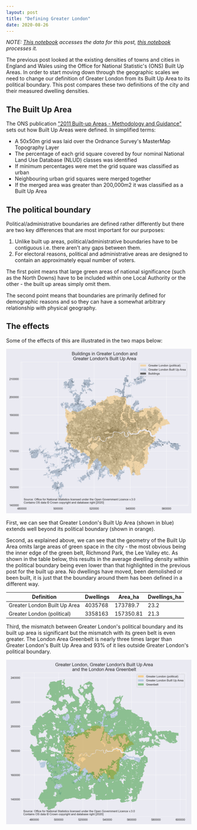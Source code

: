 ```yaml
---
layout: post
title: "Defining Greater London"
date: 2020-08-26
---
```


*NOTE: [This notebook](https://github.com/AtelierLibre/AtelierLibre.github.io/blob/master/_jupyter/1_MAUP_Notebook-GetData.ipynb) accesses the data for this post, [this notebook](https://github.com/AtelierLibre/AtelierLibre.github.io/blob/master/_jupyter/2_MAUP_Defining_Greater_London.ipynb) processes it.*

The previous post looked at the existing densities of towns and cities in England and Wales using the Office for National Statistic's (ONS) Built Up Areas. In order to start moving down through the geographic scales we need to change our definition of Greater London from its Built Up Area to its political boundary. This post compares these two definitions of the city and their measured dwelling densities.

## The Built Up Area

The ONS publication ["2011 Built-up Areas - Methodology and Guidance"](https://www.nomisweb.co.uk/articles/ref/builtupareas_userguidance.pdf) sets out how Built Up Areas were defined. In simplified terms:

- A 50x50m grid was laid over the Ordnance Survey's MasterMap Topography Layer
- The percentage of each grid square covered by four nominal National Land Use Database (NLUD) classes was identified
- If minimum percentages were met the grid square was classified as urban
- Neighbouring urban grid squares were merged together
- If the merged area was greater than 200,000m2 it was classified as a Built Up Area

## The political boundary

Political/administrative boundaries are defined rather differently but there are two key differences that are most important for our purposes:

1. Unlike built up areas, political/administrative boundaries have to be contiguous i.e. there aren't any gaps between them.
2. For electoral reasons, political and administrative areas are designed to contain an approximately equal number of voters.

The first point means that large green areas of national significance (such as the North Downs) have to be included within one Local Authority or the other - the built up areas simply omit them.

The second point means that boundaries are primarily defined for demographic reasons and so they can have a somewhat arbitrary relationship with physical geography.

## The effects

Some of the effects of this are illustrated in the two maps below:

![Greater London, its buildings and built up area](/images/Buildings_GreaterLondon_GLBUA.png "Greater London, its buildings and built up area")

First, we can see that Greater London's Built Up Area (shown in blue) extends well beyond its political boundary (shown in orange).

Second, as explained above, we can see that the geometry of the Built Up Area omits large areas of green space in the city - the most obvious being the inner edge of the green belt, Richmond Park, the Lee Valley etc. As shown in the table below, this results in the average dwelling density within the political boundary being even lower than that highlighted in the previous post for the built up area. No dwellings have moved, been demolished or been built, it is just that the boundary around them has been defined in a different way.

|Definition|Dwellings|Area_ha|Dwellings_ha|
|---|---|---|---|
|Greater London Built Up Area|4035768|173789.7|23.2|
|Greater London (political)|3358163|157350.81|21.3|

Third, the mismatch between Greater London's political boundary and its built up area is significant but the mismatch with its green belt is even greater. The London Area Greenbelt is nearly three times larger than Greater London's Built Up Area and 93% of it lies outside Greater London's political boundary.

![Greater London, its built up area and the London Area Greenbelt](/images/GreaterLondon_GLBUA_Greenbelt.png "Greater London, its built up area and the London Area Greenbelt")
